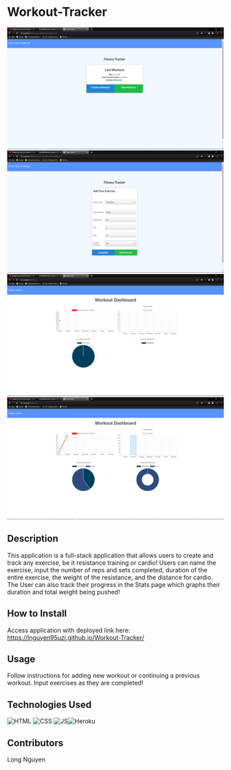 # Workout-Tracker
![SC1](/assets/wt1.png)
![SC2](/assets/wt2.png)
![SC3](/assets/wt3.png)
![SC4](/assets/wt4.png)

## Description
This application is a full-stack application that allows users to create and track any exercise, be it resistance training or cardio! Users can name the exercise, input the number of reps and sets completed, duration of the entire exercise, the weight of the resistance, and the distance for cardio. The User can also track their progress in the Stats page which graphs their duration and total weight being pushed!

## How to Install
Access application with deployed link here: https://lnguyen95uzi.github.io/Workout-Tracker/

## Usage
Follow instructions for adding new workout or continuing a previous workout. Input exercises as they are completed!

## Technologies Used
![HTML](https://img.shields.io/badge/Language-HTML5-orange) ![CSS](https://img.shields.io/badge/Language-CSS-blue) ![JS](https://img.shields.io/badge/Language-JavaScript-yellow)![Heroku](https://img.shields.io/badge/Deployed-Heroku-purple)


## Contributors
Long Nguyen


